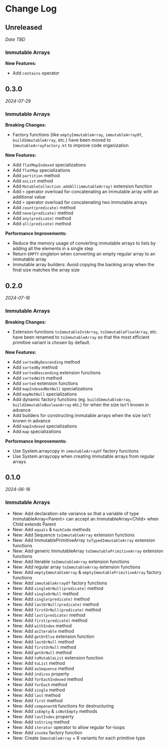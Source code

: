 Change Log
==========

## Unreleased

_Date TBD_

### Immutable Arrays

**New Features:**

* Add `contains` operator

## 0.3.0

_2024-07-29_

### Immutable Arrays

**Breaking Changes:**

* Factory functions (like `emptyImmutableArray`, `immutableArrayOf`, `buildImmutableArray`, etc.) have been moved
  to `ImmutableArrayFactory.kt` to improve code organization

**New Features:**

* Add `flatMapIndexed` specializations
* Add `flatMap` specializations
* Add `partition` method
* Add `asList` method
* Add `MutableCollection.addAll(immutableArray)` extension function
* Add `+` operator overload for concatenating an immutable array with an additional value
* Add `+` operator overload for concatenating two immutable arrays
* Add `count(predicate)` method
* Add `none(predicate)` method
* Add `any(predicate)` method
* Add `all(predicate)` method

**Performance Improvements:**

* Reduce the memory usage of converting immutable arrays to lists by adding all the elements in a single step
* Return `EMPTY` singleton when converting an empty regular array to an immutable array
* Immutable array builders: Avoid copying the backing array when the final size matches the array size

## 0.2.0

_2024-07-16_

### Immutable Arrays

**Breaking Changes:**

* Extension functions `toImmutableIntArray`, `toImmutableFloatArray`, etc. have been renamed
  to `toImmutableArray` so that the most efficient primitive variant is chosen by default.

**New Features:**

* Add `sortedByDescending` method
* Add `sortedBy` method
* Add `sortedDescending` extension functions
* Add `sortedWith` method
* Add `sorted` extension functions
* Add `mapIndexedNotNull` specializations
* Add `mapNotNull` specializations
* Add dynamic factory functions (eg. `buildImmutableArray`, `buildImmutableBooleanArray` etc.) for when the size
  isn't known in advance
* Add builders for constructing immutable arrays when the size isn't known in advance
* Add `mapIndexed` specializations
* Add `map` specializations

**Performance Improvements:**

* Use System.arraycopy in `immutableArrayOf` factory functions
* Use System.arraycopy when creating immutable arrays from regular arrays

## 0.1.0

_2024-06-16_

### Immutable Arrays

* New: Add declaration-site variance so that a variable of type ImmutableArray\<Parent> can accept an
  ImmutableArray\<Child> when Child extends Parent
* New: Add `equals` & `hashCode` methods
* New: Add Sequence `toImmutableArray` extension functions
* New: Add ImmutablePrimitiveArray `toTypedImmutableArray` extension functions
* New: Add generic ImmutableArray `toImmutablePrimitiveArray` extension functions
* New: Add Iterable `toImmutableArray` extension functions
* New: Add regular array `toImmutableArray` extension functions
* New: Add `emptyImmutableArray` & `emptyImmutablePrimitiveArray` factory functions
* New: Add `immutableArrayOf` factory functions
* New: Add `singleOrNull(predicate)` method
* New: Add `singleOrNull` method
* New: Add `single(predicate)` method
* New: Add `lastOrNull(predicate)` method
* New: Add `firstOrNull(predicate)` method
* New: Add `last(predicate)` method
* New: Add `first(predicate)` method
* New: Add `withIndex` method
* New: Add `asIterable` method
* New: Add `getOrElse` extension function
* New: Add `lastOrNull` method
* New: Add `firstOrNull` method
* New: Add `getOrNull` method
* New: Add `toMutableList` extension function
* New: Add `toList` method
* New: Add `asSequence` method
* New: Add `indices` property
* New: Add `forEachIndexed` method
* New: Add `forEach` method
* New: Add `single` method
* New: Add `last` method
* New: Add `first` method
* New: Add `componentN` functions for destructuring
* New: Add `isEmpty` & `isNotEmpty` methods
* New: Add `lastIndex` property
* New: Add `toString` method
* New: Add `iterator` operator to allow regular for-loops
* New: Add `invoke` factory function
* New: Create `ImmutableArray` + 8 variants for each primitive type
